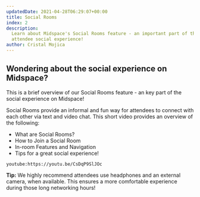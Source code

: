 ```yaml
---
updatedDate: 2021-04-28T06:29:07+00:00
title: Social Rooms
index: 2
description:
  Learn about Midspace's Social Rooms feature - an important part of the
  attendee social experience!
author: Cristal Mojica
---
```


## Wondering about the social experience on Midspace?

This is a brief overview of our Social Rooms feature - an key part of the social experience on Midspace!

Social Rooms provide an informal and fun way for attendees to connect with each other via text and video chat. This short video provides an overview of the following:

- What are Social Rooms?
- How to Join a Social Room
- In-room Features and Navigation
- Tips for a great social experience!

`youtube:https://youtu.be/CsDqP9SlJOc`

**Tip:** We highly recommend attendees use headphones and an external camera, when available. This ensures a more comfortable experience during those long networking hours!
